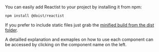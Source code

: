 You can easily add Reactist to your project by installing it from npm:
```sh
npm install @doist/reactist
```
If you prefer to include static files just grab the [minified build from the dist folder](https://github.com/Doist/reactist/tree/develop/dist).

A detailled explanation and exmaples on how to use each component can be accessed by clicking on the component name on the left.
